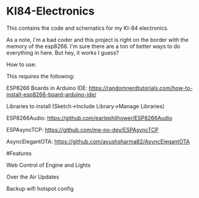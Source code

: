 # KI84-Electronics
This contains the code and schematics for my KI-84 electronics.

As a note, I'm a bad coder and this project is right on the border with the memory of the esp8266.  I'm sure there are a ton of better ways to do everything in here.  But hey, it works I guess?

How to use:

This requires the following:

ESP8266 Boards in Arduino IDE: https://randomnerdtutorials.com/how-to-install-esp8266-board-arduino-ide/


Libraries to install (Sketch->Include Library->Manage Libraries)

ESP8266Audio: https://github.com/earlephilhower/ESP8266Audio

ESPAsyncTCP: https://github.com/me-no-dev/ESPAsyncTCP

AsyncElegantOTA: https://github.com/ayushsharma82/AsyncElegantOTA



#Features

Web Control of Engine and Lights

Over the Air Updates

Backup wifi hotspot config

